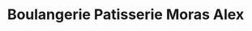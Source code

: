 ---
title: "Boulangerie Patisserie Moras Alex"
url: /crozes-hermitage/boulangerie-patisserie-moras-alex/
shop: boulangerie
---